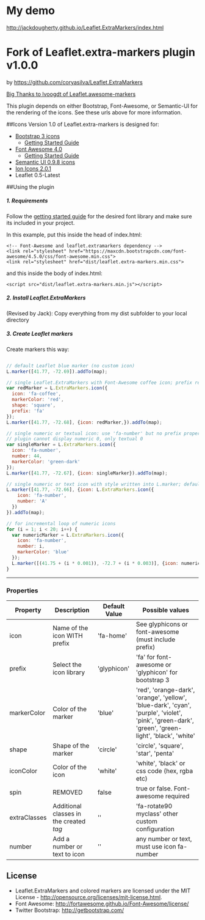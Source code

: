 # My demo
http://jackdougherty.github.io/Leaflet.ExtraMarkers/index.html

# Fork of Leaflet.extra-markers plugin v1.0.0
by https://github.com/coryasilva/Leaflet.ExtraMarkers

<a href="https://github.com/lvoogdt/Leaflet.awesome-markers">Big Thanks to lvoogdt of Leaflet.awesome-markers</a>

This plugin depends on either Bootstrap, Font-Awesome, or Semantic-UI for the rendering of the icons. See these urls above for more information.

##Icons
Version 1.0 of Leaflet.extra-markers is designed for:
- [Bootstrap 3 icons](http://twitter.github.com/bootstrap/)
  -  [Getting Started Guide](http://getbootstrap.com/getting-started/)
- [Font Awesome 4.0](http://fortawesome.github.com/Font-Awesome/)
  - [Getting Started Guide](http://fortawesome.github.io/Font-Awesome/get-started/)
- [Semantic UI 0.9.8 icons](http://semantic-ui.com/)
- [Ion Icons 2.0.1](http://ionicons.com/)
- Leaflet 0.5-Latest

##Using the plugin

##### 1. Requirements #####

Follow the [getting started guide](#icons) for the desired font library and make sure its included in your project.

In this example, put this inside the head of index.html:
```
<!-- Font-Awesome and leaflet.extramarkers dependency -->
<link rel="stylesheet" href="https://maxcdn.bootstrapcdn.com/font-awesome/4.5.0/css/font-awesome.min.css">
<link rel="stylesheet" href="dist/leaflet.extra-markers.min.css">
```
and this inside the body of index.html:
```
<script src="dist/leaflet.extra-markers.min.js"></script>
```

##### 2. Install Leaflet.ExtraMarkers #####

(Revised by Jack): Copy everything from my dist subfolder to your local directory

##### 3. Create Leaflet markers #####

Create markers this way:
````js

// default Leaflet blue marker (no custom icon)
L.marker([41.77, -72.69]).addTo(map);

// single Leaflet.ExtraMarkers with Font-Awesome coffee icon; prefix required
var redMarker = L.ExtraMarkers.icon({
  icon: 'fa-coffee',
  markerColor: 'red',
  shape: 'square',
  prefix: 'fa'
});
L.marker([41.77, -72.68], {icon: redMarker,}).addTo(map);

// single numeric or textual icon: use 'fa-number' but no prefix property
// plugin cannot display numeric 0, only textual 0
var singleMarker = L.ExtraMarkers.icon({
  icon: 'fa-number',
  number: 44,
  markerColor: 'green-dark'
});
L.marker([41.77, -72.67], {icon: singleMarker}).addTo(map);

// single numeric or text icon with style written into L.marker; default color is red
L.marker([41.77, -72.66], {icon: L.ExtraMarkers.icon({
    icon: 'fa-number',
    number: 'A'
  })
}).addTo(map);

// for incremental loop of numeric icons
for (i = 1; i < 20; i++) {
  var numericMarker = L.ExtraMarkers.icon({
    icon: 'fa-number',
    number: i,
    markerColor: 'blue'
  });
  L.marker([(41.75 + (i * 0.001)), -72.7 + (i * 0.003)], {icon: numericMarker}).addTo(map);
}
````
---


### Properties

| Property        | Description                  | Default Value | Possible  values                                     |
| --------------- | ---------------------------- | ------------- | ---------------------------------------------------- |
| icon            | Name of the icon WITH prefix | 'fa-home'     | See glyphicons or font-awesome (must include prefix)  |
| prefix          | Select the icon library       | 'glyphicon'   | 'fa' for font-awesome or 'glyphicon' for bootstrap 3 |
| markerColor     | Color of the marker          | 'blue'        | 'red', 'orange-dark', 'orange', 'yellow', 'blue-dark', 'cyan', 'purple', 'violet', 'pink', 'green-dark', 'green', 'green-light', 'black', 'white' |
| shape           | Shape of the marker          | 'circle'      | 'circle', 'square', 'star', 'penta' |
| iconColor       | Color of the icon            | 'white'       | 'white', 'black' or css code (hex, rgba etc) |
| spin            | REMOVED                      | false         | true or false. Font-awesome required |
| extraClasses    | Additional classes in the created <i> tag | '' | 'fa-rotate90 myclass' other custom configuration |
| number          | Add a number or text to icon| ''             | any number or text, must use icon fa-number |

## License
- Leaflet.ExtraMarkers and colored markers are licensed under the MIT License - http://opensource.org/licenses/mit-license.html.
- Font Awesome: http://fortawesome.github.io/Font-Awesome/license/
- Twitter Bootstrap: http://getbootstrap.com/
